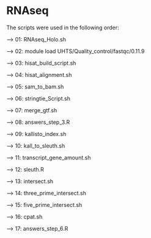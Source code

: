 # RNAseq
The scripts were used in the following order:

--> 01: RNAseq_Holo.sh

--> 02: module load UHTS/Quality_control/fastqc/0.11.9

--> 03: hisat_build_script.sh

--> 04: hisat_alignment.sh

--> 05: sam_to_bam.sh

--> 06: stringtie_Script.sh

--> 07: merge_gtf.sh

--> 08: answers_step_3.R

--> 09: kallisto_index.sh

--> 10: kall_to_sleuth.sh

--> 11: transcript_gene_amount.sh

--> 12: sleuth.R

--> 13: intersect.sh

--> 14: three_prime_intersect.sh

--> 15: five_prime_intersect.sh

--> 16: cpat.sh

--> 17: answers_step_6.R
